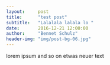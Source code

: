 ```yaml
---
layout:     post
title:      "test post"
subtitle:   "Lalalala lalala lo "
date:       2016-12-21 12:00:00
author:     "Bennet Schulz"
header-img: "img/post-bg-06.jpg"
---
```

lorem ipsum and so on
etwas neuer text